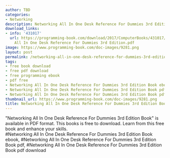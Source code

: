 ```yaml
---
author: TBD
categories:
- Networking
description: Networking All In One Desk Reference For Dummies 3rd Edition Book
download_links:
- info: '431017'
  url: https://programming-book.com/download/2017/ComputerBooks/431017/Networking
    All In One Desk Reference For Dummies 3rd Edition.pdf
image: https://www.programming-book.com/doc-images/9281.png
layout: post
permalink: /networking-all-in-one-desk-reference-for-dummies-3rd-edition-book.html
tags:
- free book download
- free pdf download
- free programming ebook
- pdf free
- Networking All In One Desk Reference For Dummies 3rd Edition Book ebook
- Networking All In One Desk Reference For Dummies 3rd Edition Book pdf
- Networking All In One Desk Reference For Dummies 3rd Edition Book pdf download
thumbnail_url: https://www.programming-book.com/doc-images/9281.png
title: Networking All In One Desk Reference For Dummies 3rd Edition Book
---
```


 
<div class="item-desc text-justify">
  "Networking All In One Desk Reference For Dummies 3rd Edition Book" is available in PDF format. This books is free to download. Learn from this free book and enhance your skills.
  <br>
  #Networking All In One Desk Reference For Dummies 3rd Edition Book ebook, #Networking All In One Desk Reference For Dummies 3rd Edition Book pdf, #Networking All In One Desk Reference For Dummies 3rd Edition Book pdf download
</div>